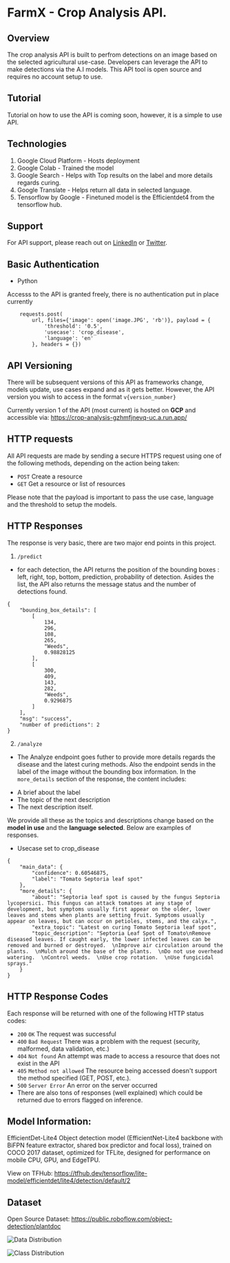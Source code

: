 # FarmX - Crop Analysis API.

## Overview
The crop analysis API is built to perfrom detections on an image based on the selected agricultural use-case. Developers can leverage the API to make detections via the A.I models. This API tool is open source and requires no account setup to use.

## Tutorial
Tutorial on how to use the API is coming soon, however, it is a simple to use API.

## Technologies

1. Google Cloud Platform - Hosts deployment
2. Google Colab - Trained the model
3. Google Search - Helps with Top results on the label and more details regards curing.
4. Google Translate - Helps return all data in selected language.
5. Tensorflow by Google  - Finetuned model is the Efficientdet4 from the tensorflow hub.

## Support
For API support, please reach out on [LinkedIn](https://www.linkedin.com/in/olufemi-victor-tolulope/) or [Twitter](https://twitter.com/Osinkoluolufemi).

## Basic Authentication

* Python

Accesss to the API is granted freely, there is no authentication put in place currently

``` POST
    requests.post(
        url, files={'image': open('image.JPG', 'rb')}, payload = {
            'threshold': '0.5',
            'usecase': 'crop_disease',
            'language': 'en'
        }, headers = {}) 
```

## API Versioning
There will be subsequent versions of this API as frameworks change, models update, use cases expand and as it gets better. However, the API version you wish to access in the format `v{version_number}`

Currently version 1 of the API (most current) is hosted on **GCP** and accessible via: https://crop-analysis-gzhmfjnevq-uc.a.run.app/


## HTTP requests
All API requests are made by sending a secure HTTPS request using one of the following methods, depending on the action being taken:

* `POST` Create a resource
* `GET` Get a resource or list of resources

Please note that the payload is important to pass the use case, language and the threshold to setup the models.

## HTTP Responses
The response is very basic, there are two major end points in this project.

1. `/predict`

* for each detection, the API returns the position of the bounding boxes : left, right, top, bottom, prediction, probability of detection. Asides the list, the API also returns the message status and the number of detections found.

```
{
    "bounding_box_details": [
        [
            134,
            296,
            108,
            265,
            "Weeds",
            0.98828125
        ],
        [
            300,
            409,
            143,
            282,
            "Weeds",
            0.9296875
        ]
    ],
    "msg": "success",
    "number of predictions": 2
}
```
2. `/analyze`
* The Analyze endpoint goes futher to provide more details regards the disease and the latest curing methods. Also the endpoint sends in the label of the image without the bounding box information. In the `more_details` section of the response, the content includes:
- A brief about the label
- The topic of the next description
- The next description itself.

We provide all these as the topics and descriptions change based on the **model in use** and the **language selected**. Below are examples of responses.

* Usecase set to crop_disease

```
{
    "main_data": {
        "confidence": 0.60546875,
        "label": "Tomato Septoria leaf spot"
    },
    "more_details": {
        "about": "Septoria leaf spot is caused by the fungus Septoria lycopersici. This fungus can attack tomatoes at any stage of development, but symptoms usually first appear on the older, lower leaves and stems when plants are setting fruit. Symptoms usually appear on leaves, but can occur on petioles, stems, and the calyx.",
        "extra_topic": "Latest on curing Tomato Septoria leaf spot",
        "topic_description": "Septoria Leaf Spot of Tomato\nRemove diseased leaves. If caught early, the lower infected leaves can be removed and burned or destroyed.  \nImprove air circulation around the plants.  \nMulch around the base of the plants.  \nDo not use overhead watering.  \nControl weeds.  \nUse crop rotation.  \nUse fungicidal sprays."
    }
}
```

## HTTP Response Codes
Each response will be returned with one of the following HTTP status codes:

* `200` `OK` The request was successful
* `400` `Bad Request` There was a problem with the request (security, malformed, data validation, etc.)
* `404` `Not found` An attempt was made to access a resource that does not exist in the API
* `405` `Method not allowed` The resource being accessed doesn't support the method specified (GET, POST, etc.).
* `500` `Server Error` An error on the server occurred
* There are also tons of responses (well explained) which could be returned due to errors flagged on inference.

## Model Information:

EfficientDet-Lite4 Object detection model (EfficientNet-Lite4 backbone with BiFPN feature extractor, shared box predictor and focal loss), trained on COCO 2017 dataset, optimized for TFLite, designed for performance on mobile CPU, GPU, and EdgeTPU.

View on TFHub: https://tfhub.dev/tensorflow/lite-model/efficientdet/lite4/detection/default/2

## Dataset

Open Source Dataset: https://public.roboflow.com/object-detection/plantdoc

![Data Distribution](dataset_info.jpg)

![Class Distribution](classdist.jpg)


